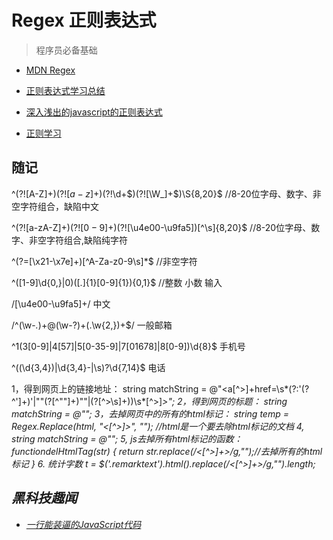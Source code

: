# Regex 正则表达式

> 程序员必备基础

- [MDN Regex](https://developer.mozilla.org/zh-CN/docs/Web/JavaScript/Guide/Regular_Expressions)

- [正则表达式学习总结](https://segmentfault.com/a/1190000008766125)
- [深入浅出的javascript的正则表达式](http://web.jobbole.com/84450/)
- [正则学习](http://mp.weixin.qq.com/s/dVci7XH-xyd9FOdmVoJBDQ)


## 随记  

^(?![A-Z]+$)(?![a-z]+$)(?!\d+$)(?![\W_]+$)\S{8,20}$   //8-20位字母、数字、非空字符组合，缺陷中文

^(?![a-zA-Z]+$)(?![0-9]+$)(?![\u4e00-\u9fa5])[^\s]{8,20}$  //8-20位字母、数字、非空字符组合,缺陷纯字符

^(?=[\x21-\x7e]+)[^A-Za-z0-9\s]*$  //非空字符

^([1-9]\d{0,}|0)([.]{1}[0-9]{1}){0,1}$   //整数 小数 输入

/[\u4e00-\u9fa5]+/   中文

/^(\w-*\.*)+@(\w-?)+(\.\w{2,})+$/  一般邮箱

^1(3[0-9]|4[57]|5[0-35-9]|7[01678]|8[0-9])\d{8}$  手机号

^(\(\d{3,4}\)|\d{3,4}-|\s)?\d{7,14}$ 电话

1，得到网页上的链接地址：
string matchString = @"<a[^>]+href=\s*(?:'(?<href>^']+)'|""(?<href>[^""]+)""|(?<href>[^>\s]+))\s*[^>]*>";
2，得到网页的标题：
string matchString = @"<title>(?<title>.*)</title>";
3，去掉网页中的所有的html标记：
string temp = Regex.Replace(html, "<[^>]*>", ""); //html是一个要去除html标记的文档
4, string matchString = @"<title>([\S\s\t]*?)</title>";
5, js去掉所有html标记的函数：
functiondelHtmlTag(str)
{
      return str.replace(/<[^>]+>/g,"");//去掉所有的html标记
}
6. 统计字数
t = $('.remarktext').html().replace(/<[^>]+>/g,"").length;

## 黑科技趣闻

- [一行能装逼的JavaScript代码](http://www.jfh.com/jfperiodical/article/3224)